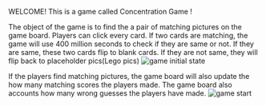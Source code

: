 WELCOME!
This is a game called Concentration Game !

The object of the game is to find the a pair of matching pictures on the game board. Players can click every card. If two cards are matching, the game will use 400 million seconds to check if they are same or not. If they are same,
these two cards flip to blank cards. If they are not same, they will flip back to placeholder pics(Lego pics)
![game initial state](https://i.imgur.com/ObHyA4C.png)


If the players find matching pictures, the game board will also update the how 
many matching scores the players made. The game board also accounts how many wrong guesses the players have made. 
![game start](https://i.imgur.com/3Vlh3RQ.png)